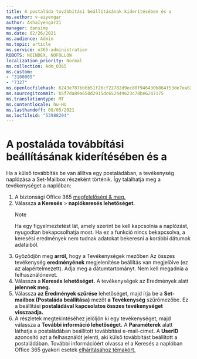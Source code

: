 ```yaml
---
title: A postaláda továbbítási beállításának kiderítésében és a
ms.author: v-aiyengar
author: AshaIyengar21
manager: dansimp
ms.date: 02/26/2021
ms.audience: Admin
ms.topic: article
ms.service: o365-administration
ROBOTS: NOINDEX, NOFOLLOW
localization_priority: Normal
ms.collection: Adm_O365
ms.custom:
- "3100005"
- "7327"
ms.openlocfilehash: 6243e787bb6b51f26cf22782d9ec80f946430b864f53de7ea626b7166a674d2c
ms.sourcegitcommit: b5f7da89a650d2915dc652449623c78be6247175
ms.translationtype: MT
ms.contentlocale: hu-HU
ms.lasthandoff: 08/05/2021
ms.locfileid: "53988204"
---
```

# <a name="find-out-who-set-up-forwarding-on-a-mailbox-and-how"></a>A postaláda továbbítási beállításának kiderítésében és a

Ha a külső továbbítás be van állítva egy postaládában, a tevékenység naplózása a Set-Mailbox részeként történik. Így találhatja meg a tevékenységet a naplóban:

1. A biztonsági Office 365 [megfelelőségi & meg.](https://go.microsoft.com/fwlink/p/?linkid=2077143)
1. Válassza **a Keresés** >  **naplókeresés lehetőséget.**
    > [!NOTE]
    > Ha egy figyelmeztetést lát, amely szerint be kell kapcsolnia a naplózást, nyugodtan bekapcsolhatja most. Ha ez a funkció nincs bekapcsolva, a keresési eredmények nem tudnak adatokat bekeresni a korábbi dátumok adataiból.
1. Győződjön meg **arról,** hogy a Tevékenységek mezőben Az összes tevékenység **eredményének** megjelenítése beállítás van megjelölve (ez az alapértelmezett). Adja meg a dátumtartományt. Nem kell megadnia a felhasználónevet.
1. Válassza a **Keresés lehetőséget.** A tevékenységek az Eredmények alatt **jelennek meg.**
1. Válassza **az Eredmények szűrése** lehetőséget, majd írja be a **Set-mailbox (Postaláda beállítása)** mezőt **a Tevékenység** szűrőmezőbe. Ez a beállítási **postaládával kapcsolatos összes tevékenységet visszaadja.**
1. A részletek megtekintéséhez jelöljön ki egy tevékenységet, majd válassza a **További információ lehetőséget.** A **Paraméterek** alatt láthatja a postaládában beállított továbbítási e-mail-címet. A **UserID** azonosító azt a felhasználót jelenti, aki külső továbbítást beállított a postaládában.
További információért olvassa el a Keresés a naplóban Office 365 gyakori esetek [elhárításához témakört.](https://go.microsoft.com/fwlink/?linkid=2103944)